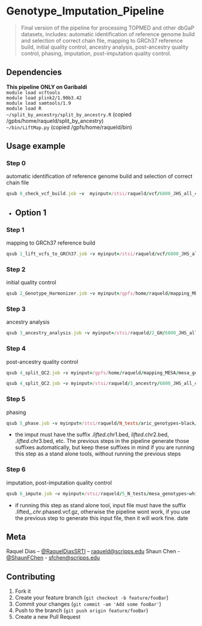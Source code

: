 # Genotype_Imputation_Pipeline
> Final version of the pipeline for processing TOPMED and other dbGaP datasets, includes: 
automatic identification of reference genome build and selection of correct chain file, mapping to GRCh37 reference build, initial quality control, ancestry analysis, post-ancestry quality control, phasing, imputation, post-imputation quality control.

## Dependencies

__This pipeline ONLY on Garibaldi__  
```module load vcftools```  
```module load plink2/1.90b3.42```  
```module load samtools/1.9```  
```module load R```  
```~/split_by_ancestry/split_by_ancestry.R``` (copied /gpbs/home/raqueld/split_by_ancestry)  
```~/bin/LiftMap.py``` (copied /gpfs/home/raqueld/bin)  

## Usage example

### Step 0
automatic identification of reference genome build and selection of correct chain file  
```ruby
qsub 0_check_vcf_build.job -v  myinput=/stsi/raqueld/vcf/6800_JHS_all_chr_sampleID_c2.vcf,myoutput=/stsi/raqueld/0_check_vcf_build/6800_JHS_all_chr_sampleID_c2.BuildChecked,copyoutput=yes,gz=yes -N 0_6800_JHS_all_chr_sampleID_c2
```

- **Option 1**
    - 
    
### Step 1
mapping to GRCh37 reference build  
```ruby
qsub 1_lift_vcfs_to_GRCh37.job -v myinput=/stsi/raqueld/vcf/6800_JHS_all_chr_sampleID_c2.vcf,buildcheck=/stsi/raqueld/0_check_vcf_build/6800_JHS_all_chr_sampleID_c2.BuildChecked,myoutdir=/stsi/raqueld/1_lift,copyoutput=yes -N 1_6800_JHS_all_chr_sampleID_c2
```


### Step 2
initial quality control  
```ruby
qsub 2_Genotype_Harmonizer.job -v myinput=/gpfs/home/raqueld/mapping_MESA/mesa_genotypes-black.lifted_NCBI36_to_GRCh37.bed,myoutdir=/gpfs/home/raqueld/mapping_MESA -N 2_N_GH.mesa_genotypes-black
```

### Step 3
ancestry analysis  
```ruby
qsub 3_ancestry_analysis.job -v myinput=/stsi/raqueld/2_GH/6800_JHS_all_chr_sampleID_c1.lifted_hg19_to_GRCh37.GH.fix.vcf.gz,myoutdir=/stsi/raqueld/3_ancestry -N 3_6800_JHS_all_chr_sampleID_c1
```

### Step 4
post-ancestry quality control  
```ruby
qsub 4_split_QC2.job -v myinput=/gpfs/home/raqueld/mapping_MESA/mesa_genotypes-black.lifted_NCBI36_to_GRCh37.GH.bed,myoutdir=/stsi/raqueld/N_tests,hwe='',geno=0.1,mind=0.1 -N 4_N_mesa_genotypes-black
```
```ruby
qsub 4_split_QC2.job -v myinput=/stsi/raqueld/3_ancestry/6800_JHS_all_chr_sampleID_c1/6800_JHS_all_chr_sampleID_c1.lifted_hg19_to_GRCh37.GH.ancestry-5.bed,myoutdir=/stsi/raqueld/4_split_QC2,hwe='',geno=0.1,mind=0.1 -N 4_6800_JHS_all_chr_sampleID_c1
```

### Step 5
phasing  
```ruby
qsub 5_phase.job -v myinput=/stsi/raqueld/N_tests/aric_genotypes-black/aric_genotypes-black.lifted_NCBI36_to_GRCh37.GH.chr1.bed,myoutdir=/stsi/raqueld/5_N_tests,reftype=HRC -N 5_N_mesa_genotypes-black
```

  - the imput must have the suffix *.lifted*.chr1.bed, *lifted*.chr2.bed, *.lifted*.chr3.bed, etc. The previous steps in the pipeline generate those suffixes automatically, but keep these suffixes in mind if you are running this step as a stand alone tools, without running the previous steps

### Step 6
imputation, post-imputation quality control  
```ruby
qsub 6_impute.job -v myinput=/stsi/raqueld/5_N_tests/mesa_genotypes-white/mesa_genotypes-white.lifted_NCBI36_to_GRCh37.GH.chr18.phased.vcf.gz,myoutdir=/stsi/raqueld/6_N_tests,reftype=HRC -N 6_mesa_genotypes-white.lifted_NCBI36_to_GRCh37.GH.chr18
```
  - if running this step as stand alone tool, input file must have the suffix .lifted_*.chr*.phased.vcf.gz, otherwise the pipeline wont work, if you use the previous step to generate this input file, then it will work fine.
date


## Meta

Raquel Dias – [@RaquelDiasSRTI](https://twitter.com/RaquelDiasSRTI) – raqueld@scripps.edu
Shaun Chen - [@ShaunFChen](http://twitter.com/ShaunFChen) - sfchen@scripps.edu


## Contributing

1. Fork it
2. Create your feature branch (`git checkout -b feature/fooBar`)
3. Commit your changes (`git commit -am 'Add some fooBar'`)
4. Push to the branch (`git push origin feature/fooBar`)
5. Create a new Pull Request
